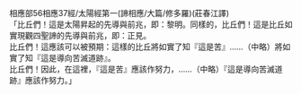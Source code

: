相應部56相應37經/太陽經第一(諦相應/大篇/修多羅)(莊春江譯)  
「比丘們！這是太陽昇起的先導與前兆，即：黎明。同樣的，比丘們！這是比丘如實現觀四聖諦的先導與前兆，即：正見。  
比丘們！這應該可以被預期：這樣的比丘將如實了知『這是苦』……（中略）將如實了知『這是導向苦滅道跡』。  
比丘們！因此，在這裡，『這是苦』應該作努力，……（中略）『這是導向苦滅道跡』應該作努力。」  
  
  

